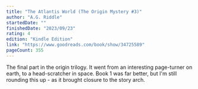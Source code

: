 ```yaml
---
title: "The Atlantis World (The Origin Mystery #3)"
author: "A.G. Riddle"
startedDate: ""
finishedDate: "2023/09/23"
rating: 4
edition: "Kindle Edition"
link: "https://www.goodreads.com/book/show/34725589"
pageCount: 355
---
```

The final part in the origin trilogy. It went from an interesting page-turner on earth, to a head-scratcher in space. Book 1 was far better, but I'm still rounding this up - as it brought closure to the story arch.

